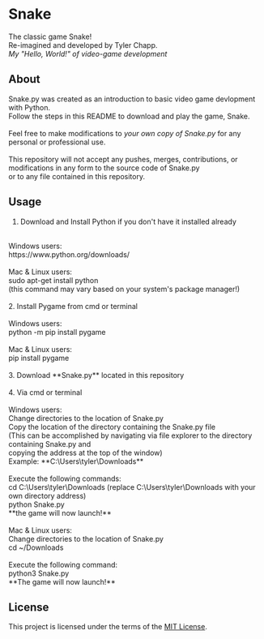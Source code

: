# Snake
The classic game Snake!<br/> 
Re-imagined and developed by Tyler Chapp.<br/>
*My "Hello, World!" of video-game development*

## About
Snake.py was created as an introduction to basic video game devlopment with Python.<br/> 
Follow the steps in this README to download and play the game, Snake.<br/>
<br/>
Feel free to make modifications to *your own copy of Snake.py* for any personal or professional use.<br/>
<br/>
This repository will not accept any pushes, merges, contributions, or modifications in any form to the source code of Snake.py<br/> 
or to any file contained in this repository. 

## Usage
1. Download and Install Python if you don't have it installed already<br/>
<br/>
    Windows users:<br/>
        https://www.python.org/downloads/<br/>
<br/>        
    Mac & Linux users:<br/>
        sudo apt-get install python<br/>
        (this command may vary based on your system's package manager!)<br/>
<br/>  
2. Install Pygame from cmd or terminal<br/>
<br/>
    Windows users:<br/>
        python -m pip install pygame<br/>
<br/>       
    Mac & Linux users:<br/>
        pip install pygame<br/>
<br/>    
3. Download **Snake.py** located in this repository<br/>
<br/>       
4. Via cmd or terminal<br/>
<br/>
    Windows users:<br/>
        Change directories to the location of Snake.py<br/>
        Copy the location of the directory containing the Snake.py file<br/>
        (This can be accomplished by navigating via file explorer to the directory containing Snake.py and<br/>
          copying the address at the top of the window)<br/>
            Example: **C:\Users\tyler\Downloads**<br/>
<br/>            
         Execute the following commands:<br/>
            cd C:\Users\tyler\Downloads (replace C:\Users\tyler\Downloads with your own directory address)<br/>
            python Snake.py<br/>
              **the game will now launch!**<br/>
<br/>            
    Mac & Linux users:<br/>
        Change directories to the location of Snake.py<br/>
            cd ~/Downloads<br/>
<br/>            
        Execute the following command:<br/>
            python3 Snake.py<br/>
                **The game will now launch!**
                
## License         
This project is licensed under the terms of the [MIT License](https://choosealicense.com/licenses/mit/).
        
    

    

